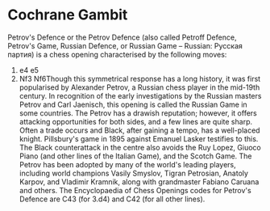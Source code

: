 # Cochrane Gambit

Petrov's Defence or the Petrov Defence (also called Petroff Defence, Petrov's Game, Russian Defence, or Russian Game – Russian: Русская партия) is a chess opening characterised by the following moves:

1. e4 e5
2. Nf3 Nf6Though this symmetrical response has a long history, it was first popularised by Alexander Petrov, a Russian chess player in the mid-19th century. In recognition of the early investigations by the Russian masters Petrov and Carl Jaenisch, this opening is called the Russian Game in some countries.
The Petrov has a drawish reputation; however, it offers attacking opportunities for both sides, and a few lines are quite sharp. Often a trade occurs and Black, after gaining a tempo, has a well-placed knight. Pillsbury's game in 1895 against Emanuel Lasker testifies to this. The Black counterattack in the centre also avoids the Ruy Lopez, Giuoco Piano (and other lines of the Italian Game), and the Scotch Game. The Petrov has been adopted by many of the world's leading players, including world champions Vasily Smyslov, Tigran Petrosian, Anatoly Karpov, and Vladimir Kramnik, along with grandmaster Fabiano Caruana and others.
The Encyclopaedia of Chess Openings codes for Petrov's Defence are C43 (for 3.d4) and C42 (for all other lines).

